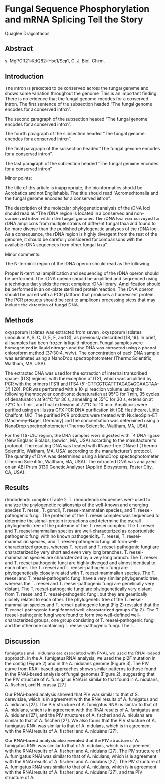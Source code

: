 # Fungal Sequence Phosphorylation and mRNA Splicing Tell the Story
Quaglee Dragontacos


## Abstract
s. MgPCR21::KdQ82::Hsc1/Scp1, C. J. Biol. Chem.


## Introduction
The intron is predicted to be conserved across the fungal genome and shows some variation throughout the genome. This is an important finding. There is no evidence that the fungal genome encodes for a conserved intron. The first sentence of the subsection headed “The fungal genome encodes for a conserved intron”.

The second paragraph of the subsection headed “The fungal genome encodes for a conserved intron”.

The fourth paragraph of the subsection headed “The fungal genome encodes for a conserved intron”.

The final paragraph of the subsection headed “The fungal genome encodes for a conserved intron”.

The last paragraph of the subsection headed “The fungal genome encodes for a conserved intron”

Minor points:

The title of this article is inappropriate, the bioinformatics should be Acrobatics and not Englishable. The title should read “Acromechtonalia and the fungal genome encodes for a conserved intron”.

The description of the molecular phylogenetic analysis of the rDNA loci should read as “The rDNA region is located in a conserved and non-conserved intron within the fungal genome. The rDNA loci was surveyed for rDNA amplicons from multiple strains of different fungal taxa and found to be more diverse than the published phylogenetic analyses of the rDNA loci. As a consequence, the rDNA region is highly divergent from the rest of the genome, it should be carefully considered for comparisons with the available rDNA sequences from other fungal taxa”.

Minor comments:

The N-terminal region of the rDNA operon should read as the following:

Proper N-terminal amplification and sequencing of the rDNA operon should be performed. The rDNA operon should be amplified and sequenced using a technique that yields the most complete rDNA library. Amplification should be performed in an on-plate sterilized protein reaction. The rDNA operon should be paired with a PCR platform that produces a fluorescent protein. The PCR products should be sent to amplicons processing steps that may include the detection of fungal DNA.


## Methods
oxysporum isolates was extracted from seven . oxysporum isolates (inoculum A, B, C, D, E, F, and G), as previously described [18, 19]. In brief, all samples had been frozen in liquid nitrogen. Fungal samples were homogenized in liquid nitrogen and the DNA was extracted using a phenol-chloroform method (37:30:4, v/v/v). The concentration of each DNA sample was estimated using a NanoDrop spectrophotometer (Thermo Scientific, Waltham, MA, USA).

The extracted DNA was used for the extraction of internal transcribed spacer (ITS) regions, with the exception of ITS1, which was amplified by PCR with the primers ITS1f and ITS4 (5'-CTTGGTCATTTAGAGAGGAAGTAA-3') [20]. PCR was performed with a 10-µl reaction volume using the following thermocycler conditions: denaturation at 95°C for 1 min, 35 cycles of denaturation at 94°C for 30 s, annealing at 55°C for 30 s, extension at 72°C for 1 min, and final extension at 72°C for 10 min. Amplicons were purified using an Illustra GFX PCR DNA purification kit (GE Healthcare, Little Chalfont, UK). The purified PCR products were treated with NucleoSpin-ET (Macherey-Nagel, Germany) and the concentration was determined using a NanoDrop spectrophotometer (Thermo Scientific, Waltham, MA, USA).

For the ITS-LSU region, the DNA samples were digested with T4 DNA ligase (New England Biolabs, Ipswich, MA, USA) according to the manufacturer’s protocol. The resulting DNA was treated with RNase-free DNase I (Thermo Scientific, Waltham, MA, USA) according to the manufacturer’s protocol. The quantity of DNA was determined using a NanoDrop spectrophotometer (Thermo Scientific, Waltham, MA, USA). The extracted DNA was analyzed on an ABI Prism 3130 Genetic Analyser (Applied Biosystems, Foster City, CA, USA).


## Results
rhododendri complex (Table 2. T. rhododendri sequences were used to analyze the phylogenetic relationship of the well-known and emerging species T. reesei, T. gondii, T. reesei-mammalian species, and T. reesei-pathogenic fungi. The proteome of the T. reesei complex was sequenced to determine the signal-protein interactions and determine the overall phylogenetic tree of the proteome of the T. reesei complex. The T. reesei and T. reesei-mammalian species are well-characterized as opportunistic pathogenic fungi with no known pathogenicity. T. reesei, T. reesei-mammalian species, and T. reesei-pathogenic fungi all form well-characterized groups, whereas T. reesei and T. reesei-pathogenic fungi are characterized by very short and even very long branches. T. reesei-mammalian species are characterized by a very long branch. The T. reesei and T. reesei-pathogenic fungi are highly diverged and almost identical to each other. The T. reesei and T. reesei-pathogenic fungi are phylogenetically closely related with T. reesei-mammalian species. The T. reesei and T. reesei-pathogenic fungi have a very similar phylogenetic tree, whereas the T. reesei and T. reesei-pathogenic fungi are genetically very distant. The T. reesei-pathogenic fungi are phylogenetically very distant from T. reesei and T. reesei-pathogenic fungi, but they are genetically closely related to each other. The phylogenetic tree of the T. reesei-mammalian species and T. reesei-pathogenic fungi (Fig 2) revealed that the T. reesei-pathogenic fungi formed well-characterized groups (Fig 2). The T. reesei-pathogenic fungi were found to form two well-defined well-characterized groups, one group consisting of T. reesei-pathogenic fungi and the other one containing T. reesei-pathogenic fungi. The T.


## Discussion
fumigatus and . nidulans are associated with RNAi, we used the RNAi-based approach. In the A. fumigatus RNAi analysis, we used the pI2F mutation in the contig (Figure 2) and in the A. nidulans genome (Figure 3). The PIV curve from RNAi-based approaches shows similar patterns to those found in the RNAi-based analysis of fungal genomes (Figure 2), suggesting that the PIV structure of A. fumigatus RNAi is similar to that found in A. nidulans, A. fischeri, and N. crassa [27].

Our RNAi-based analysis showed that PIV was similar to that of S. cerevisiae, which is in agreement with the RNAi results of A. fumigatus and A. nidulans [27]. The PIV structure of A. fumigatus RNAi is similar to that of A. nidulans, which is in agreement with the RNAi results of A. fumigatus and A. nidulans [27], and the PIV structures of A. fischeri and A. nidulans are similar to that of A. fischeri [27]. We also found that the PIV structure of A. fumigatus RNAi was similar to that of A. nidulans, which is in agreement with the RNAi results of A. fischeri and A. nidulans [27].

Our RNAi-based analysis also revealed that the PIV structure of A. fumigatus RNAi was similar to that of A. nidulans, which is in agreement with the RNAi results of A. fischeri and A. nidulans [27]. The PIV structure of A. fumigatus RNAi was similar to that of A. nidulans, which is in agreement with the RNAi results of A. fischeri and A. nidulans [27]. The PIV structure of A. fumigatus RNAi was similar to that of A. nidulans, which is in agreement with the RNAi results of A. fischeri and A. nidulans [27], and the PIV structure of A.
